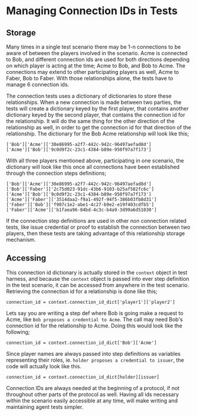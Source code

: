 # Managing Connection IDs in Tests<!-- omit in toc -->

## Storage

Many times in a single test scenario there may be 1-n connections to be aware of between the players involved in the scenario. Acme is connected to Bob, and different connection ids are used for both directions depending on which player is acting at the time; Acme to Bob, and Bob to Acme. The connections may extend to other participating players as well, Acme to Faber, Bob to Faber. With those relationships alone, the tests have to manage 6 connection ids. 

The connection tests uses a dictionary of dictionaries to store these relationships. When a new connection is made between two parties, the tests will create a dictionary keyed by the first player, that contains another dictionary keyed by the second player, that contains the connection id for the relationship. It will do the same thing for the other direction of the relationship as well, in order to get the connection id for that direction of the relationship. The dictionary for the Bob Acme relationship will look like this;
```
['Bob']['Acme']['30e86995-a2f7-442c-942c-96497aefad8d']
['Acme']['Bob']['9c0d9f2c-23c1-4384-b89e-950f97a7f173']
```
With all three players mentioned above, participating in one scenario, the dictionary will look like this once all connections have been established through the connection steps definitions;
```
['Bob']['Acme']['30e86995-a2f7-442c-942c-96497aefad8d']
['Bob']['Faber']['2c75d023-91dc-43b6-9103-b25af582fc6c']
['Acme']['Bob']['9c0d9f2c-23c1-4384-b89e-950f97a7f173']
['Acme']['Faber']['3514daa2-f9a1-492f-94f5-386b03fb8d31']
['Faber']['Bob']['f907c1e2-abe1-4c27-b9e2-e19f403cdfb5']
['Faber']['Acme']['b1faea96-84bd-4c3c-b4a9-3d99a6d51030']
```
If the connection step definitions are used in other non connection related tests, like issue credential or proof to establish the connection between two players, then these tests are taking advantage of this relationship storage mechanism. 

## Accessing
This connection id dictionary is actually stored in the `context` object in test harness, and because the `context` object is passed into ever step definition in the test scenario, it can be accessed from anywhere in the test scenario.  Retrieving the connection id for a relationship is done like this;
```
connection_id = context.connection_id_dict['player1']['player2']
```
Lets say you are writing a step def where Bob is going make a request to Acme, like `Bob proposes a credential to Acme`. The call may need Bob's connection id for the relationship to Acme.  Doing this would look like the following;
```
connection_id = context.connection_id_dict['Bob']['Acme']
```
Since player names are always passed into step definitions as variables representing their roles, ie. `holder proposes a credential to issuer`, the code will actually look like this. 
```
connection_id = context.connection_id_dict[holder][issuer]
```
Connection IDs are always needed at the beginning of a protocol, if not throughout other parts of the protocol as well. Having all ids necessary within the scenario easily accessible at any time, will make writing and maintaining agent tests simpler. 